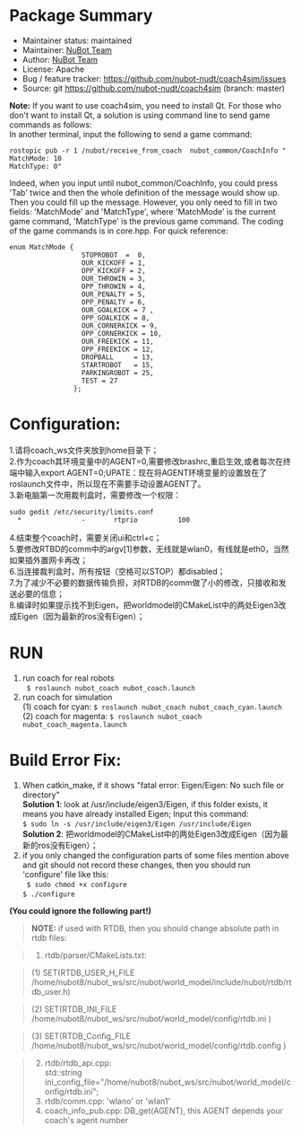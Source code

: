 # Package Summary   

- Maintainer status: maintained
- Maintainer: [NuBot Team](https://www.trustie.net/organizations/23?org_subfield_id=108)
- Author: [NuBot Team](https://www.trustie.net/organizations/23?org_subfield_id=108)
- License: Apache
- Bug / feature tracker: https://github.com/nubot-nudt/coach4sim/issues
- Source: git https://github.com/nubot-nudt/coach4sim (branch: master)
   
**Note:**
If you want to use coach4sim, you need to install Qt. For those who don't want to install Qt, a solution is using command line to send game commands as follows:    
In another terminal, input the following to send a game command:   
```    
rostopic pub -r 1 /nubot/receive_from_coach  nubot_common/CoachInfo "
MatchMode: 10
MatchType: 0" 
```   
  Indeed, when you input until nubot_common/CoachInfo, you could press 'Tab' twice and then the whole definition of the message would show up. Then you could fill up the message. However, you only need to fill in two fields: 'MatchMode' and 'MatchType', where 'MatchMode' is the current game command, 'MatchType' is the previous game command. The coding of the game commands is in core.hpp. For quick reference:   
```   
enum MatchMode {
                  STOPROBOT  =  0,
                  OUR_KICKOFF = 1,
                  OPP_KICKOFF = 2,
                  OUR_THROWIN = 3,
                  OPP_THROWIN = 4,
                  OUR_PENALTY = 5,
                  OPP_PENALTY = 6,
                  OUR_GOALKICK = 7 ,
                  OPP_GOALKICK = 8,
                  OUR_CORNERKICK = 9,
                  OPP_CORNERKICK = 10,
                  OUR_FREEKICK = 11,
                  OPP_FREEKICK = 12,
                  DROPBALL     = 13,
                  STARTROBOT   = 15,
                  PARKINGROBOT = 25,
                  TEST = 27
                };
```   

# Configuration:
1.请将coach_ws文件夹放到home目录下；   
2.作为coach其环境变量中的AGENT=0,需要修改brashrc,重启生效,或者每次在终端中输入export AGENT=0;UPATE：现在将AGENT环境变量的设置放在了roslaunch文件中，所以现在不需要手动设置AGENT了。   
3.新电脑第一次用裁判盒时，需要修改一个权限：   
```
﻿sudo gedit /etc/security/limits.conf   
  *               -       rtprio          100   
```
4.结束整个coach时，需要关闭ui和ctrl+c；   
5.要修改RTBD的comm中的argv[1]参数，无线就是wlan0，有线就是eth0，当然如果插外置网卡再改；   
6.当连接裁判盒时，所有按钮（空格可以STOP）都disabled；   
7.为了减少不必要的数据传输负担，对RTDB的comm做了小的修改，只接收和发送必要的信息；   
8.编译时如果提示找不到Eigen，把worldmodel的CMakeList中的两处Eigen3改成Eigen（因为最新的ros没有Eigen）；   

# RUN
1. run coach for real robots   
` $ roslaunch nubot_coach nubot_coach.launch` 
2. run coach for simulation   
	(1) coach for cyan: 	` $ roslaunch nubot_coach nubot_coach_cyan.launch `   
	(2) coach for magenta: 	` $ roslaunch nubot_coach nubot_coach_magenta.launch `   

# Build Error Fix:
1. When catkin_make, if it shows "fatal error: Eigen/Eigen: No such file or directory"   
**Solution 1**: look at /usr/include/eigen3/Eigen, if this folder exists, it means you have already installed Eigen; Input this command:    
` $ sudo ln -s /usr/include/eigen3/Eigen /usr/include/Eigen   `   
**Solution 2**: 把worldmodel的CMakeList中的两处Eigen3改成Eigen（因为最新的ros没有Eigen）；   
2. if you only changed the configuration parts of some files mention above and git should not record these changes, then you should run 'configure' file like this:   
` $ sudo chmod +x configure`   
` $ ./configure `   
   
   
**(You could ignore the following part!)**
> **NOTE:** if used with RTDB, then you should change absolute path in rtdb files:

> 1. rtdb/parser/CMakeLists.txt:

>    (1) SET(RTDB_USER_H_FILE   /home/nubot8/nubot_ws/src/nubot/world_model/include/nubot/rtdb/rtdb_user.h)

>    (2) SET(RTDB_INI_FILE      /home/nubot8/nubot_ws/src/nubot/world_model/config/rtdb.ini )

>    (3) SET(RTDB_Config_FILE   /home/nubot8/nubot_ws/src/nubot/world_model/config/rtdb.config )

> 2. rtdb/rtdb_api.cpp:    
>    std::string ini_config_file="/home/nubot8/nubot_ws/src/nubot/world_model/config/rtdb.ini";
> 3. rtdb/comm.cpp: 'wlano' or 'wlan1'
> 4. coach_info_pub.cpp: DB_get(AGENT), this AGENT depends your coach's agent number

